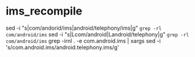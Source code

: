 # ims_recompile


sed -i "s|com/andorid/ims|android/telephony/ims|g" `grep -rl com/android/ims`
sed -i "s|Lcom/android|Landroid/telephony|g" `grep -rl com/android/ims`
grep -irnl . -e com.android.ims | xargs sed -i 's/com\.android\.ims/android\.telephony\.ims/g'
